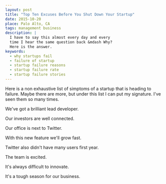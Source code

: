 ```yaml
---
layout: post
title: "Top Ten Excuses Before You Shut Down Your Startup"
date: 2015-10-20
place: Palo Alto, CA
tags: management business
description: |
  I have to say this almost every day and every
  time I hear the same question back &mdash Why?
  Here is the answer.
keywords:
  - why startups fail
  - failure of startup
  - startup failure reasons
  - startup failure rate
  - startup failure stories
---
```


Here is a non exhaustive list of simptoms of a startup
that is heading to failure. Maybe there are more, but
under this list I can put my signature. I've seen them
so many times.

<!--more-->

We've got a brilliant lead developer.

Our investors are well connected.

Our office is next to Twitter.

With this new feature we'll grow fast.

Twitter also didn't have many users first year.

The team is excited.

It's always difficult to innovate.

It's a tough season for our business.
